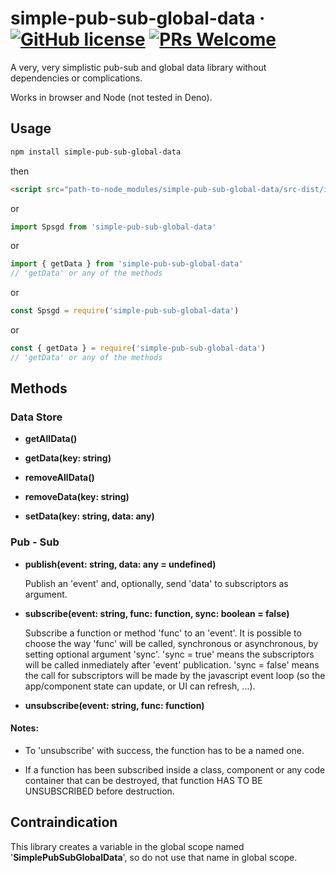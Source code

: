 # simple-pub-sub-global-data &middot; [![GitHub license](https://img.shields.io/badge/license-MIT-blue.svg)](https://github.com/facebook/react/blob/master/LICENSE) [![PRs Welcome](https://img.shields.io/badge/PRs-welcome-brightgreen.svg)](https://reactjs.org/docs/how-to-contribute.html#your-first-pull-request)
A very, very simplistic pub-sub and global data library without dependencies or complications.

Works in browser and Node (not tested in Deno).

## Usage

```bash
npm install simple-pub-sub-global-data
```
then
```html
<script src="path-to-node_modules/simple-pub-sub-global-data/src-dist/index.js"></script>
```
or
```js
import Spsgd from 'simple-pub-sub-global-data'
```
or
```js
import { getData } from 'simple-pub-sub-global-data'
// 'getData' or any of the methods
```
or
```js
const Spsgd = require('simple-pub-sub-global-data')
```
or
```js
const { getData } = require('simple-pub-sub-global-data')
// 'getData' or any of the methods
```

## Methods

### Data Store

* **getAllData()**

* **getData(key: string)**
  
* **removeAllData()**

* **removeData(key: string)**

* **setData(key: string, data: any)**

### Pub - Sub

* **publish(event: string, data: any = undefined)**

    Publish an 'event' and, optionally, send 'data' to subscriptors as argument.

* **subscribe(event: string, func: function, sync: boolean = false)**

    Subscribe a function or method 'func' to an 'event'. It is possible to choose the way 'func' will be called,
    synchronous or asynchronous, by setting optional argument 'sync'. 'sync = true' means the subscriptors will be
    called inmediately after 'event' publication. 'sync = false' means the call for subscriptors will be made by the
    javascript event loop (so the app/component state can update, or UI can refresh, ...).

* **unsubscribe(event: string, func: function)**

#### Notes:

* To 'unsubscribe' with success, the function has to be a named one.

* If a function has been subscribed inside a class, component or any code container that can be destroyed, that function
HAS TO BE UNSUBSCRIBED before destruction.

## Contraindication

This library creates a variable in the global scope named '**SimplePubSubGlobalData**', so do not use that name in global
scope.

